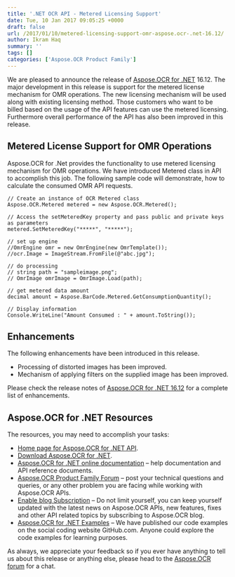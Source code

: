 ```yaml
---
title: '.NET OCR API - Metered Licensing Support'
date: Tue, 10 Jan 2017 09:05:25 +0000
draft: false
url: /2017/01/10/metered-licensing-support-omr-aspose.ocr-.net-16.12/
author: Ikram Haq
summary: ''
tags: []
categories: ['Aspose.OCR Product Family']
---
```


We are pleased to announce the release of [Aspose.OCR for .NET][1] 16.12. The major development in this release is support for the metered license mechanism for OMR operations. The new licensing mechanism will be used along with existing licensing method. Those customers who want to be billed based on the usage of the API features can use the metered licensing. Furthermore overall performance of the API has also been improved in this release.

## Metered License Support for OMR Operations

Aspose.OCR for .Net provides the functionality to use metered licensing mechanism for OMR operations. We have introduced Metered class in API to accomplish this job. The following sample code will demonstrate, how to calculate the consumed OMR API requests.

```
// Create an instance of OCR Metered class
Aspose.OCR.Metered metered = new Aspose.OCR.Metered();

// Access the setMeteredKey property and pass public and private keys as parameters
metered.SetMeteredKey("*****", "*****");

// set up engine
//OmrEngine omr = new OmrEngine(new OmrTemplate());
//ocr.Image = ImageStream.FromFile(@"abc.jpg");

// do processing
// string path = "sampleimage.png";
// OmrImage omrImage = OmrImage.Load(path);

// get metered data amount
decimal amount = Aspose.BarCode.Metered.GetConsumptionQuantity();

// Display information
Console.WriteLine("Amount Consumed : " + amount.ToString());
```

## Enhancements

The following enhancements have been introduced in this release.

*   Processing of distorted images has been improved.
*   Mechanism of applying filters on the supplied image has been improved.

Please check the release notes of [Aspose.OCR for .NET 16.12][2] for a complete list of enhancements.

## Aspose.OCR for .NET Resources

The resources, you may need to accomplish your tasks:

*   [Home page for Aspose.OCR for .NET API][3].
*   [Download Aspose.OCR for .NET][4].
*   [Aspose.OCR for .NET online documentation][5] – help documentation and API reference documents.
*   [Aspose.OCR Product Family Forum][6] – post your technical questions and queries, or any other problem you are facing while working with Aspose.OCR APIs.
*   [Enable blog Subscription][7] – Do not limit yourself, you can keep yourself updated with the latest news on Aspose.OCR APIs, new features, fixes and other API related topics by subscribing to Aspose.OCR blog.
*   [Aspose.OCR for .NET Examples][8] – We have published our code examples on the social coding website GitHub.com. Anyone could explore the code examples for learning purposes.

As always, we appreciate your feedback so if you ever have anything to tell us about this release or anything else, please head to the [Aspose.OCR forum][9] for a chat.



[1]: https://products.aspose.com/ocr/net
[2]: https://products.aspose.com/ocr/net
[3]: https://www.aspose.com/products/ocr/net
[4]: https://downloads.aspose.com/ocr/net
[5]: https://docs.aspose.com/display/ocrnet/Home
[6]: https://forum.aspose.com/c/ocr
[7]: https://blog.aspose.com/category/aspose-products/aspose-ocr-product-family/
[8]: https://github.com/aspose-ocr/Aspose.OCR-for-.NET
[9]: http://forum.aspose.com




